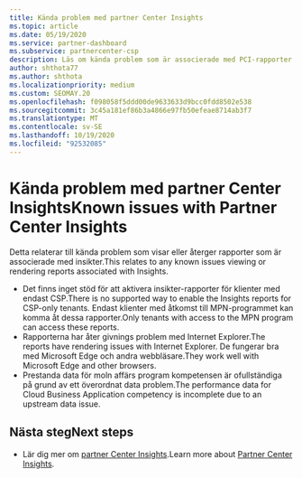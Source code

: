 ```yaml
---
title: Kända problem med partner Center Insights
ms.topic: article
ms.date: 05/19/2020
ms.service: partner-dashboard
ms.subservice: partnercenter-csp
description: Läs om kända problem som är associerade med PCI-rapporter (partner Center Insights). Information kan innehålla kända åter givnings problem eller rapporterings begränsningar.
author: shthota77
ms.author: shthota
ms.localizationpriority: medium
ms.custom: SEOMAY.20
ms.openlocfilehash: f098058f5ddd00de9633633d9bcc0fdd8502e538
ms.sourcegitcommit: 3c45a181ef86b3a4866e97fb50efeae8714ab3f7
ms.translationtype: MT
ms.contentlocale: sv-SE
ms.lasthandoff: 10/19/2020
ms.locfileid: "92532085"
---
```

# <a name="known-issues-with-partner-center-insights"></a><span data-ttu-id="1a5d5-104">Kända problem med partner Center Insights</span><span class="sxs-lookup"><span data-stu-id="1a5d5-104">Known issues with Partner Center Insights</span></span>

<span data-ttu-id="1a5d5-105">Detta relaterar till kända problem som visar eller återger rapporter som är associerade med insikter.</span><span class="sxs-lookup"><span data-stu-id="1a5d5-105">This relates to any known issues viewing or rendering reports associated with Insights.</span></span>

- <span data-ttu-id="1a5d5-106">Det finns inget stöd för att aktivera insikter-rapporter för klienter med endast CSP.</span><span class="sxs-lookup"><span data-stu-id="1a5d5-106">There is no supported way to enable the Insights reports for CSP-only tenants.</span></span> <span data-ttu-id="1a5d5-107">Endast klienter med åtkomst till MPN-programmet kan komma åt dessa rapporter.</span><span class="sxs-lookup"><span data-stu-id="1a5d5-107">Only tenants with access to the MPN program can access these reports.</span></span>
- <span data-ttu-id="1a5d5-108">Rapporterna har åter givnings problem med Internet Explorer.</span><span class="sxs-lookup"><span data-stu-id="1a5d5-108">The reports have rendering issues with Internet Explorer.</span></span> <span data-ttu-id="1a5d5-109">De fungerar bra med Microsoft Edge och andra webbläsare.</span><span class="sxs-lookup"><span data-stu-id="1a5d5-109">They work well with Microsoft Edge and other browsers.</span></span>
- <span data-ttu-id="1a5d5-110">Prestanda data för moln affärs program kompetensen är ofullständiga på grund av ett överordnat data problem.</span><span class="sxs-lookup"><span data-stu-id="1a5d5-110">The performance data for Cloud Business Application competency is incomplete due to an upstream data issue.</span></span>

## <a name="next-steps"></a><span data-ttu-id="1a5d5-111">Nästa steg</span><span class="sxs-lookup"><span data-stu-id="1a5d5-111">Next steps</span></span>

- <span data-ttu-id="1a5d5-112">Lär dig mer om [partner Center Insights](partner-center-insights.md).</span><span class="sxs-lookup"><span data-stu-id="1a5d5-112">Learn more about [Partner Center Insights](partner-center-insights.md).</span></span>
